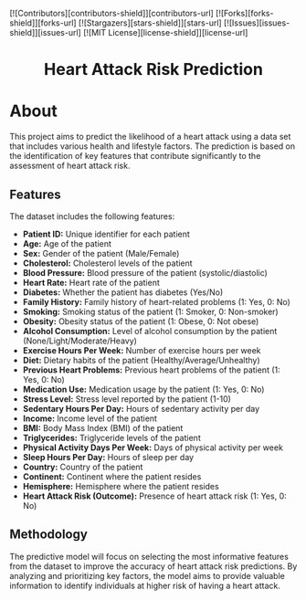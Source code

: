 <a name="readme-top"></a>

[![Contributors][contributors-shield]][contributors-url]
[![Forks][forks-shield]][forks-url]
[![Stargazers][stars-shield]][stars-url]
[![Issues][issues-shield]][issues-url]
[![MIT License][license-shield]][license-url]


<div align="center"><h1>Heart Attack Risk Prediction</h1></div>

# About

This project aims to predict the likelihood of a heart attack using a data set that includes various health and lifestyle factors. The prediction is based on the identification of key features that contribute significantly to the assessment of heart attack risk.

## Features

The dataset includes the following features:

- **Patient ID:** Unique identifier for each patient
- **Age:** Age of the patient
- **Sex:** Gender of the patient (Male/Female)
- **Cholesterol:** Cholesterol levels of the patient
- **Blood Pressure:** Blood pressure of the patient (systolic/diastolic)
- **Heart Rate:** Heart rate of the patient
- **Diabetes:** Whether the patient has diabetes (Yes/No)
- **Family History:** Family history of heart-related problems (1: Yes, 0: No)
- **Smoking:** Smoking status of the patient (1: Smoker, 0: Non-smoker)
- **Obesity:** Obesity status of the patient (1: Obese, 0: Not obese)
- **Alcohol Consumption:** Level of alcohol consumption by the patient (None/Light/Moderate/Heavy)
- **Exercise Hours Per Week:** Number of exercise hours per week
- **Diet:** Dietary habits of the patient (Healthy/Average/Unhealthy)
- **Previous Heart Problems:** Previous heart problems of the patient (1: Yes, 0: No)
- **Medication Use:** Medication usage by the patient (1: Yes, 0: No)
- **Stress Level:** Stress level reported by the patient (1-10)
- **Sedentary Hours Per Day:** Hours of sedentary activity per day
- **Income:** Income level of the patient
- **BMI:** Body Mass Index (BMI) of the patient
- **Triglycerides:** Triglyceride levels of the patient
- **Physical Activity Days Per Week:** Days of physical activity per week
- **Sleep Hours Per Day:** Hours of sleep per day
- **Country:** Country of the patient
- **Continent:** Continent where the patient resides
- **Hemisphere:** Hemisphere where the patient resides
- **Heart Attack Risk (Outcome):** Presence of heart attack risk (1: Yes, 0: No)

## Methodology

The predictive model will focus on selecting the most informative features from the dataset to improve the accuracy of heart attack risk predictions. By analyzing and prioritizing key factors, the model aims to provide valuable information to identify individuals at higher risk of having a heart attack.
